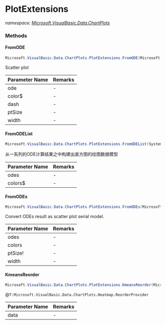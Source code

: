 ﻿# PlotExtensions
_namespace: [Microsoft.VisualBasic.Data.ChartPlots](./index.md)_





### Methods

#### FromODE
```csharp
Microsoft.VisualBasic.Data.ChartPlots.PlotExtensions.FromODE(Microsoft.VisualBasic.Mathematical.Calculus.ODE,System.String,System.Drawing.Drawing2D.DashStyle,System.Int32,System.Single)
```
Scatter plot

|Parameter Name|Remarks|
|--------------|-------|
|ode|-|
|color$|-|
|dash|-|
|ptSize|-|
|width|-|


#### FromODEList
```csharp
Microsoft.VisualBasic.Data.ChartPlots.PlotExtensions.FromODEList(System.Collections.Generic.IEnumerable{Microsoft.VisualBasic.Mathematical.Calculus.ODE},System.String[])
```
从一系列的ODE计算结果之中构建出直方图的绘图数据模型

|Parameter Name|Remarks|
|--------------|-------|
|odes|-|
|colors$|-|


#### FromODEs
```csharp
Microsoft.VisualBasic.Data.ChartPlots.PlotExtensions.FromODEs(Microsoft.VisualBasic.Mathematical.Calculus.ODEsOut,System.Collections.Generic.IEnumerable{System.String},System.Single,System.Single)
```
Convert ODEs result as scatter plot serial model.

|Parameter Name|Remarks|
|--------------|-------|
|odes|-|
|colors|-|
|ptSize!|-|
|width|-|


#### KmeansReorder
```csharp
Microsoft.VisualBasic.Data.ChartPlots.PlotExtensions.KmeansReorder(Microsoft.VisualBasic.ComponentModel.DataSourceModel.NamedValue{System.Collections.Generic.Dictionary{System.String,System.Double}}[],System.Int32)
```
@``T:Microsoft.VisualBasic.Data.ChartPlots.Heatmap.ReorderProvider``

|Parameter Name|Remarks|
|--------------|-------|
|data|-|



